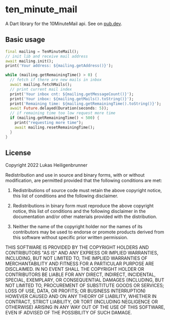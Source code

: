 # ten_minute_mail

A Dart library for the 10MinuteMail api.
See on [pub.dev](https://pub.dev/packages/ten_minute_mail).

## Basic usage

```dart
final mailing = TenMinuteMail();
// init lib and receive mail address
await mailing.init();
print('Your address: ${mailing.getAddress()}');

while (mailing.getRemainingTime() > 0) {
  // fetch if there are new mails in inbox
  await mailing.fetchMails();
  // print current mail index
  print('Your inbox cnt: ${mailing.getMessageCount()}');
  print('Your inbox: ${mailing.getMails().toString()}');
  print('Remaining time: ${mailing.getRemainingTime().toString()}');
  await Future.delayed(Duration(seconds: 5));
  // if remaining time too low request more time
  if (mailing.getRemainingTime() < 500) {
    print("requesting more time");
    await mailing.resetRemainingTime();
  }
}
```


## License
Copyright 2022 Lukas Heiligenbrunner

Redistribution and use in source and binary forms, with or without modification, are permitted provided that the following conditions are met:

1. Redistributions of source code must retain the above copyright notice, this list of conditions and the following disclaimer.

2. Redistributions in binary form must reproduce the above copyright notice, this list of conditions and the following disclaimer in the documentation and/or other materials provided with the distribution.

3. Neither the name of the copyright holder nor the names of its contributors may be used to endorse or promote products derived from this software without specific prior written permission.

THIS SOFTWARE IS PROVIDED BY THE COPYRIGHT HOLDERS AND CONTRIBUTORS "AS IS" AND ANY EXPRESS OR IMPLIED WARRANTIES, INCLUDING, BUT NOT LIMITED TO, THE IMPLIED WARRANTIES OF MERCHANTABILITY AND FITNESS FOR A PARTICULAR PURPOSE ARE DISCLAIMED. IN NO EVENT SHALL THE COPYRIGHT HOLDER OR CONTRIBUTORS BE LIABLE FOR ANY DIRECT, INDIRECT, INCIDENTAL, SPECIAL, EXEMPLARY, OR CONSEQUENTIAL DAMAGES (INCLUDING, BUT NOT LIMITED TO, PROCUREMENT OF SUBSTITUTE GOODS OR SERVICES; LOSS OF USE, DATA, OR PROFITS; OR BUSINESS INTERRUPTION) HOWEVER CAUSED AND ON ANY THEORY OF LIABILITY, WHETHER IN CONTRACT, STRICT LIABILITY, OR TORT (INCLUDING NEGLIGENCE OR OTHERWISE) ARISING IN ANY WAY OUT OF THE USE OF THIS SOFTWARE, EVEN IF ADVISED OF THE POSSIBILITY OF SUCH DAMAGE.

